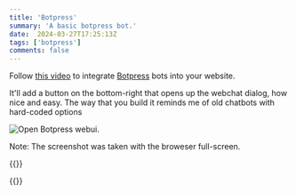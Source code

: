 ```yaml
---
title: 'Botpress'
summary: 'A basic botpress bot.'
date:  2024-03-27T17:25:13Z
tags: ['botpress']
comments: false
---
```

Follow [this video](https://www.youtube.com/watch?v=XXR1XmA7iN0) to integrate [Botpress](https://botpress.com/) bots into your website.

It'll add a button on the bottom-right that opens up the webchat dialog, how nice and easy. The way that you build it reminds me of old chatbots with hard-coded options

![Open Botpress webui.](Screenshot.png)

Note: The screenshot was taken with the broweser full-screen.

{{<rawhtml>}}
<script src="https://cdn.botpress.cloud/webchat/v1/inject.js"></script>
<script src="https://mediafiles.botpress.cloud/2701c18a-76b2-49d6-87ef-b0910c145486/webchat/config.js" defer></script>
{{</rawhtml>}}
